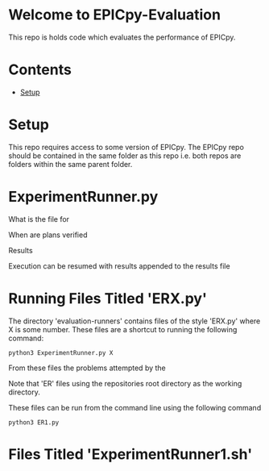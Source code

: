 # Welcome to EPICpy-Evaluation
This repo is holds code which evaluates the performance of EPICpy.

# Contents
* [Setup](#Setup)


# Setup
This repo requires access to some version of EPICpy. The EPICpy repo should be contained in the same folder as this repo
i.e. both repos are folders within the same parent folder.


# ExperimentRunner.py

What is the file for

When are plans verified

Results

Execution can be resumed with results appended to the results file


# Running Files Titled 'ERX.py'

The directory 'evaluation-runners' contains files of the style 'ERX.py' where X is some number.
These files are a shortcut to running the following command: 
```commandline
python3 ExperimentRunner.py X
```

From these files the problems attempted by the 

Note that 'ER' files using the repositories root directory as the working directory.

These files can be run from the command line using the following command
```commandline
python3 ER1.py
```

# Files Titled 'ExperimentRunner1.sh'
